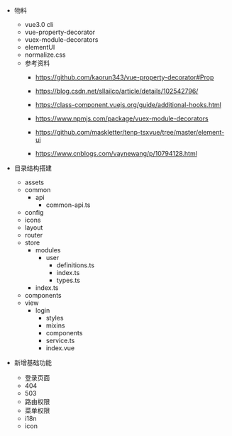 + 物料
    + vue3.0 cli
    + vue-property-decorator
    + vuex-module-decorators
    + elementUI
    + normalize.css
    + 参考资料
        + https://github.com/kaorun343/vue-property-decorator#Prop
        + https://blog.csdn.net/sllailcp/article/details/102542796/
        + https://class-component.vuejs.org/guide/additional-hooks.html
        + https://www.npmjs.com/package/vuex-module-decorators

        + https://github.com/maskletter/tenp-tsxvue/tree/master/element-ui
        + https://www.cnblogs.com/vaynewang/p/10794128.html
+ 目录结构搭建
    + assets
    + common
        + api
            + common-api.ts
    + config
    + icons
    + layout
    + router
    + store
        + modules
            + user
                + definitions.ts
                + index.ts
                + types.ts
        + index.ts
    + components
    + view
        + login
            + styles
            + mixins
            + components
            + service.ts
            + index.vue

+ 新增基础功能
    + 登录页面
    + 404
    + 503
    + 路由权限
    + 菜单权限
    + i18n
    + icon
